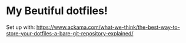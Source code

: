 # My Beutiful dotfiles!

Set up with: https://www.ackama.com/what-we-think/the-best-way-to-store-your-dotfiles-a-bare-git-repository-explained/
